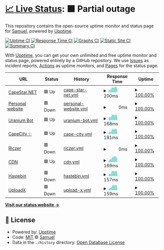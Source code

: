 # [📈 Live Status](https://status.capestar.xyz): <!--live status--> **🟧 Partial outage**

This repository contains the open-source uptime monitor and status page for [Samuel](https://status.capestar.xyz), powered by [Upptime](https://github.com/upptime/upptime).

[![Uptime CI](https://github.com/iSamuelCO/status/workflows/Uptime%20CI/badge.svg)](https://github.com/upptime/upptime/actions?query=workflow%3A%22Uptime+CI%22)
[![Response Time CI](https://github.com/iSamuelCO/status/workflows/Response%20Time%20CI/badge.svg)](https://github.com/upptime/upptime/actions?query=workflow%3A%22Response+Time+CI%22)
[![Graphs CI](https://github.com/iSamuelCO/status/workflows/Graphs%20CI/badge.svg)](https://github.com/upptime/upptime/actions?query=workflow%3A%22Graphs+CI%22)
[![Static Site CI](https://github.com/iSamuelCO/status/workflows/Static%20Site%20CI/badge.svg)](https://github.com/upptime/upptime/actions?query=workflow%3A%22Static+Site+CI%22)
[![Summary CI](https://github.com/iSamuelCO/status/workflows/Summary%20CI/badge.svg)](https://github.com/upptime/upptime/actions?query=workflow%3A%22Summary+CI%22)

With [Upptime](https://upptime.js.org), you can get your own unlimited and free uptime monitor and status page, powered entirely by a GitHub repository. We use [Issues](https://github.com/iSamuelCO/status/issues) as incident reports, [Actions](https://github.com/iSamuelCO/status/actions) as uptime monitors, and [Pages](https://status.capestar.xyz) for the status page.

<!--start: status pages-->
<!-- This summary is generated by Upptime (https://github.com/upptime/upptime) -->
<!-- Do not edit this manually, your changes will be overwritten -->
<!-- prettier-ignore -->
| URL | Status | History | Response Time | Uptime |
| --- | ------ | ------- | ------------- | ------ |
| <img alt="" src="https://favicons.githubusercontent.com/capestar.net" height="13"> [CapeStar.NET](https://capestar.net) | 🟩 Up | [cape-star-net.yml](https://github.com/iSamuelCO/status/commits/HEAD/history/cape-star-net.yml) | <details><summary><img alt="Response time graph" src="./graphs/cape-star-net/response-time-week.png" height="20"> 200ms</summary><br><a href="https://status.capestar.net/history/cape-star-net"><img alt="Response time 258" src="https://img.shields.io/endpoint?url=https%3A%2F%2Fraw.githubusercontent.com%2FiSamuelCO%2Fstatus%2FHEAD%2Fapi%2Fcape-star-net%2Fresponse-time.json"></a><br><a href="https://status.capestar.net/history/cape-star-net"><img alt="24-hour response time 147" src="https://img.shields.io/endpoint?url=https%3A%2F%2Fraw.githubusercontent.com%2FiSamuelCO%2Fstatus%2FHEAD%2Fapi%2Fcape-star-net%2Fresponse-time-day.json"></a><br><a href="https://status.capestar.net/history/cape-star-net"><img alt="7-day response time 200" src="https://img.shields.io/endpoint?url=https%3A%2F%2Fraw.githubusercontent.com%2FiSamuelCO%2Fstatus%2FHEAD%2Fapi%2Fcape-star-net%2Fresponse-time-week.json"></a><br><a href="https://status.capestar.net/history/cape-star-net"><img alt="30-day response time 201" src="https://img.shields.io/endpoint?url=https%3A%2F%2Fraw.githubusercontent.com%2FiSamuelCO%2Fstatus%2FHEAD%2Fapi%2Fcape-star-net%2Fresponse-time-month.json"></a><br><a href="https://status.capestar.net/history/cape-star-net"><img alt="1-year response time 258" src="https://img.shields.io/endpoint?url=https%3A%2F%2Fraw.githubusercontent.com%2FiSamuelCO%2Fstatus%2FHEAD%2Fapi%2Fcape-star-net%2Fresponse-time-year.json"></a></details> | <details><summary><a href="https://status.capestar.net/history/cape-star-net">100.00%</a></summary><a href="https://status.capestar.net/history/cape-star-net"><img alt="All-time uptime 100.00%" src="https://img.shields.io/endpoint?url=https%3A%2F%2Fraw.githubusercontent.com%2FiSamuelCO%2Fstatus%2FHEAD%2Fapi%2Fcape-star-net%2Fuptime.json"></a><br><a href="https://status.capestar.net/history/cape-star-net"><img alt="24-hour uptime 100.00%" src="https://img.shields.io/endpoint?url=https%3A%2F%2Fraw.githubusercontent.com%2FiSamuelCO%2Fstatus%2FHEAD%2Fapi%2Fcape-star-net%2Fuptime-day.json"></a><br><a href="https://status.capestar.net/history/cape-star-net"><img alt="7-day uptime 100.00%" src="https://img.shields.io/endpoint?url=https%3A%2F%2Fraw.githubusercontent.com%2FiSamuelCO%2Fstatus%2FHEAD%2Fapi%2Fcape-star-net%2Fuptime-week.json"></a><br><a href="https://status.capestar.net/history/cape-star-net"><img alt="30-day uptime 100.00%" src="https://img.shields.io/endpoint?url=https%3A%2F%2Fraw.githubusercontent.com%2FiSamuelCO%2Fstatus%2FHEAD%2Fapi%2Fcape-star-net%2Fuptime-month.json"></a><br><a href="https://status.capestar.net/history/cape-star-net"><img alt="1-year uptime 100.00%" src="https://img.shields.io/endpoint?url=https%3A%2F%2Fraw.githubusercontent.com%2FiSamuelCO%2Fstatus%2FHEAD%2Fapi%2Fcape-star-net%2Fuptime-year.json"></a></details>
| <img alt="" src="https://favicons.githubusercontent.com/samuel.capestar.net" height="13"> [Personal website](https://samuel.capestar.net) | 🟥 Down | [personal-website.yml](https://github.com/iSamuelCO/status/commits/HEAD/history/personal-website.yml) | <details><summary><img alt="Response time graph" src="./graphs/personal-website/response-time-week.png" height="20"> 0ms</summary><br><a href="https://status.capestar.net/history/personal-website"><img alt="Response time 161" src="https://img.shields.io/endpoint?url=https%3A%2F%2Fraw.githubusercontent.com%2FiSamuelCO%2Fstatus%2FHEAD%2Fapi%2Fpersonal-website%2Fresponse-time.json"></a><br><a href="https://status.capestar.net/history/personal-website"><img alt="24-hour response time 0" src="https://img.shields.io/endpoint?url=https%3A%2F%2Fraw.githubusercontent.com%2FiSamuelCO%2Fstatus%2FHEAD%2Fapi%2Fpersonal-website%2Fresponse-time-day.json"></a><br><a href="https://status.capestar.net/history/personal-website"><img alt="7-day response time 0" src="https://img.shields.io/endpoint?url=https%3A%2F%2Fraw.githubusercontent.com%2FiSamuelCO%2Fstatus%2FHEAD%2Fapi%2Fpersonal-website%2Fresponse-time-week.json"></a><br><a href="https://status.capestar.net/history/personal-website"><img alt="30-day response time 0" src="https://img.shields.io/endpoint?url=https%3A%2F%2Fraw.githubusercontent.com%2FiSamuelCO%2Fstatus%2FHEAD%2Fapi%2Fpersonal-website%2Fresponse-time-month.json"></a><br><a href="https://status.capestar.net/history/personal-website"><img alt="1-year response time 161" src="https://img.shields.io/endpoint?url=https%3A%2F%2Fraw.githubusercontent.com%2FiSamuelCO%2Fstatus%2FHEAD%2Fapi%2Fpersonal-website%2Fresponse-time-year.json"></a></details> | <details><summary><a href="https://status.capestar.net/history/personal-website">100.00%</a></summary><a href="https://status.capestar.net/history/personal-website"><img alt="All-time uptime 100.00%" src="https://img.shields.io/endpoint?url=https%3A%2F%2Fraw.githubusercontent.com%2FiSamuelCO%2Fstatus%2FHEAD%2Fapi%2Fpersonal-website%2Fuptime.json"></a><br><a href="https://status.capestar.net/history/personal-website"><img alt="24-hour uptime 100.00%" src="https://img.shields.io/endpoint?url=https%3A%2F%2Fraw.githubusercontent.com%2FiSamuelCO%2Fstatus%2FHEAD%2Fapi%2Fpersonal-website%2Fuptime-day.json"></a><br><a href="https://status.capestar.net/history/personal-website"><img alt="7-day uptime 100.00%" src="https://img.shields.io/endpoint?url=https%3A%2F%2Fraw.githubusercontent.com%2FiSamuelCO%2Fstatus%2FHEAD%2Fapi%2Fpersonal-website%2Fuptime-week.json"></a><br><a href="https://status.capestar.net/history/personal-website"><img alt="30-day uptime 100.00%" src="https://img.shields.io/endpoint?url=https%3A%2F%2Fraw.githubusercontent.com%2FiSamuelCO%2Fstatus%2FHEAD%2Fapi%2Fpersonal-website%2Fuptime-month.json"></a><br><a href="https://status.capestar.net/history/personal-website"><img alt="1-year uptime 100.00%" src="https://img.shields.io/endpoint?url=https%3A%2F%2Fraw.githubusercontent.com%2FiSamuelCO%2Fstatus%2FHEAD%2Fapi%2Fpersonal-website%2Fuptime-year.json"></a></details>
| <img alt="" src="https://favicons.githubusercontent.com/uranium.capestar.net" height="13"> [Uranium Bot](https://uranium.capestar.net) | 🟩 Up | [uranium-bot.yml](https://github.com/iSamuelCO/status/commits/HEAD/history/uranium-bot.yml) | <details><summary><img alt="Response time graph" src="./graphs/uranium-bot/response-time-week.png" height="20"> 168ms</summary><br><a href="https://status.capestar.net/history/uranium-bot"><img alt="Response time 170" src="https://img.shields.io/endpoint?url=https%3A%2F%2Fraw.githubusercontent.com%2FiSamuelCO%2Fstatus%2FHEAD%2Fapi%2Furanium-bot%2Fresponse-time.json"></a><br><a href="https://status.capestar.net/history/uranium-bot"><img alt="24-hour response time 106" src="https://img.shields.io/endpoint?url=https%3A%2F%2Fraw.githubusercontent.com%2FiSamuelCO%2Fstatus%2FHEAD%2Fapi%2Furanium-bot%2Fresponse-time-day.json"></a><br><a href="https://status.capestar.net/history/uranium-bot"><img alt="7-day response time 168" src="https://img.shields.io/endpoint?url=https%3A%2F%2Fraw.githubusercontent.com%2FiSamuelCO%2Fstatus%2FHEAD%2Fapi%2Furanium-bot%2Fresponse-time-week.json"></a><br><a href="https://status.capestar.net/history/uranium-bot"><img alt="30-day response time 170" src="https://img.shields.io/endpoint?url=https%3A%2F%2Fraw.githubusercontent.com%2FiSamuelCO%2Fstatus%2FHEAD%2Fapi%2Furanium-bot%2Fresponse-time-month.json"></a><br><a href="https://status.capestar.net/history/uranium-bot"><img alt="1-year response time 170" src="https://img.shields.io/endpoint?url=https%3A%2F%2Fraw.githubusercontent.com%2FiSamuelCO%2Fstatus%2FHEAD%2Fapi%2Furanium-bot%2Fresponse-time-year.json"></a></details> | <details><summary><a href="https://status.capestar.net/history/uranium-bot">100.00%</a></summary><a href="https://status.capestar.net/history/uranium-bot"><img alt="All-time uptime 100.00%" src="https://img.shields.io/endpoint?url=https%3A%2F%2Fraw.githubusercontent.com%2FiSamuelCO%2Fstatus%2FHEAD%2Fapi%2Furanium-bot%2Fuptime.json"></a><br><a href="https://status.capestar.net/history/uranium-bot"><img alt="24-hour uptime 100.00%" src="https://img.shields.io/endpoint?url=https%3A%2F%2Fraw.githubusercontent.com%2FiSamuelCO%2Fstatus%2FHEAD%2Fapi%2Furanium-bot%2Fuptime-day.json"></a><br><a href="https://status.capestar.net/history/uranium-bot"><img alt="7-day uptime 100.00%" src="https://img.shields.io/endpoint?url=https%3A%2F%2Fraw.githubusercontent.com%2FiSamuelCO%2Fstatus%2FHEAD%2Fapi%2Furanium-bot%2Fuptime-week.json"></a><br><a href="https://status.capestar.net/history/uranium-bot"><img alt="30-day uptime 100.00%" src="https://img.shields.io/endpoint?url=https%3A%2F%2Fraw.githubusercontent.com%2FiSamuelCO%2Fstatus%2FHEAD%2Fapi%2Furanium-bot%2Fuptime-month.json"></a><br><a href="https://status.capestar.net/history/uranium-bot"><img alt="1-year uptime 100.00%" src="https://img.shields.io/endpoint?url=https%3A%2F%2Fraw.githubusercontent.com%2FiSamuelCO%2Fstatus%2FHEAD%2Fapi%2Furanium-bot%2Fuptime-year.json"></a></details>
| <img alt="" src="https://favicons.githubusercontent.com/city.capestar.net" height="13"> [CapeCity ✨](https://city.capestar.net) | 🟩 Up | [cape-city.yml](https://github.com/iSamuelCO/status/commits/HEAD/history/cape-city.yml) | <details><summary><img alt="Response time graph" src="./graphs/cape-city/response-time-week.png" height="20"> 181ms</summary><br><a href="https://status.capestar.net/history/cape-city"><img alt="Response time 358" src="https://img.shields.io/endpoint?url=https%3A%2F%2Fraw.githubusercontent.com%2FiSamuelCO%2Fstatus%2FHEAD%2Fapi%2Fcape-city%2Fresponse-time.json"></a><br><a href="https://status.capestar.net/history/cape-city"><img alt="24-hour response time 129" src="https://img.shields.io/endpoint?url=https%3A%2F%2Fraw.githubusercontent.com%2FiSamuelCO%2Fstatus%2FHEAD%2Fapi%2Fcape-city%2Fresponse-time-day.json"></a><br><a href="https://status.capestar.net/history/cape-city"><img alt="7-day response time 181" src="https://img.shields.io/endpoint?url=https%3A%2F%2Fraw.githubusercontent.com%2FiSamuelCO%2Fstatus%2FHEAD%2Fapi%2Fcape-city%2Fresponse-time-week.json"></a><br><a href="https://status.capestar.net/history/cape-city"><img alt="30-day response time 169" src="https://img.shields.io/endpoint?url=https%3A%2F%2Fraw.githubusercontent.com%2FiSamuelCO%2Fstatus%2FHEAD%2Fapi%2Fcape-city%2Fresponse-time-month.json"></a><br><a href="https://status.capestar.net/history/cape-city"><img alt="1-year response time 358" src="https://img.shields.io/endpoint?url=https%3A%2F%2Fraw.githubusercontent.com%2FiSamuelCO%2Fstatus%2FHEAD%2Fapi%2Fcape-city%2Fresponse-time-year.json"></a></details> | <details><summary><a href="https://status.capestar.net/history/cape-city">100.00%</a></summary><a href="https://status.capestar.net/history/cape-city"><img alt="All-time uptime 100.00%" src="https://img.shields.io/endpoint?url=https%3A%2F%2Fraw.githubusercontent.com%2FiSamuelCO%2Fstatus%2FHEAD%2Fapi%2Fcape-city%2Fuptime.json"></a><br><a href="https://status.capestar.net/history/cape-city"><img alt="24-hour uptime 100.00%" src="https://img.shields.io/endpoint?url=https%3A%2F%2Fraw.githubusercontent.com%2FiSamuelCO%2Fstatus%2FHEAD%2Fapi%2Fcape-city%2Fuptime-day.json"></a><br><a href="https://status.capestar.net/history/cape-city"><img alt="7-day uptime 100.00%" src="https://img.shields.io/endpoint?url=https%3A%2F%2Fraw.githubusercontent.com%2FiSamuelCO%2Fstatus%2FHEAD%2Fapi%2Fcape-city%2Fuptime-week.json"></a><br><a href="https://status.capestar.net/history/cape-city"><img alt="30-day uptime 100.00%" src="https://img.shields.io/endpoint?url=https%3A%2F%2Fraw.githubusercontent.com%2FiSamuelCO%2Fstatus%2FHEAD%2Fapi%2Fcape-city%2Fuptime-month.json"></a><br><a href="https://status.capestar.net/history/cape-city"><img alt="1-year uptime 100.00%" src="https://img.shields.io/endpoint?url=https%3A%2F%2Fraw.githubusercontent.com%2FiSamuelCO%2Fstatus%2FHEAD%2Fapi%2Fcape-city%2Fuptime-year.json"></a></details>
| <img alt="" src="https://favicons.githubusercontent.com/riczer.capestar.net" height="13"> [Riczer](https://riczer.capestar.net) | 🟥 Down | [riczer.yml](https://github.com/iSamuelCO/status/commits/HEAD/history/riczer.yml) | <details><summary><img alt="Response time graph" src="./graphs/riczer/response-time-week.png" height="20"> 0ms</summary><br><a href="https://status.capestar.net/history/riczer"><img alt="Response time 151" src="https://img.shields.io/endpoint?url=https%3A%2F%2Fraw.githubusercontent.com%2FiSamuelCO%2Fstatus%2FHEAD%2Fapi%2Friczer%2Fresponse-time.json"></a><br><a href="https://status.capestar.net/history/riczer"><img alt="24-hour response time 0" src="https://img.shields.io/endpoint?url=https%3A%2F%2Fraw.githubusercontent.com%2FiSamuelCO%2Fstatus%2FHEAD%2Fapi%2Friczer%2Fresponse-time-day.json"></a><br><a href="https://status.capestar.net/history/riczer"><img alt="7-day response time 0" src="https://img.shields.io/endpoint?url=https%3A%2F%2Fraw.githubusercontent.com%2FiSamuelCO%2Fstatus%2FHEAD%2Fapi%2Friczer%2Fresponse-time-week.json"></a><br><a href="https://status.capestar.net/history/riczer"><img alt="30-day response time 0" src="https://img.shields.io/endpoint?url=https%3A%2F%2Fraw.githubusercontent.com%2FiSamuelCO%2Fstatus%2FHEAD%2Fapi%2Friczer%2Fresponse-time-month.json"></a><br><a href="https://status.capestar.net/history/riczer"><img alt="1-year response time 151" src="https://img.shields.io/endpoint?url=https%3A%2F%2Fraw.githubusercontent.com%2FiSamuelCO%2Fstatus%2FHEAD%2Fapi%2Friczer%2Fresponse-time-year.json"></a></details> | <details><summary><a href="https://status.capestar.net/history/riczer">100.00%</a></summary><a href="https://status.capestar.net/history/riczer"><img alt="All-time uptime 100.00%" src="https://img.shields.io/endpoint?url=https%3A%2F%2Fraw.githubusercontent.com%2FiSamuelCO%2Fstatus%2FHEAD%2Fapi%2Friczer%2Fuptime.json"></a><br><a href="https://status.capestar.net/history/riczer"><img alt="24-hour uptime 100.00%" src="https://img.shields.io/endpoint?url=https%3A%2F%2Fraw.githubusercontent.com%2FiSamuelCO%2Fstatus%2FHEAD%2Fapi%2Friczer%2Fuptime-day.json"></a><br><a href="https://status.capestar.net/history/riczer"><img alt="7-day uptime 100.00%" src="https://img.shields.io/endpoint?url=https%3A%2F%2Fraw.githubusercontent.com%2FiSamuelCO%2Fstatus%2FHEAD%2Fapi%2Friczer%2Fuptime-week.json"></a><br><a href="https://status.capestar.net/history/riczer"><img alt="30-day uptime 100.00%" src="https://img.shields.io/endpoint?url=https%3A%2F%2Fraw.githubusercontent.com%2FiSamuelCO%2Fstatus%2FHEAD%2Fapi%2Friczer%2Fuptime-month.json"></a><br><a href="https://status.capestar.net/history/riczer"><img alt="1-year uptime 100.00%" src="https://img.shields.io/endpoint?url=https%3A%2F%2Fraw.githubusercontent.com%2FiSamuelCO%2Fstatus%2FHEAD%2Fapi%2Friczer%2Fuptime-year.json"></a></details>
| <img alt="" src="https://favicons.githubusercontent.com/cdn.capestar.net" height="13"> [CDN](https://cdn.capestar.net) | 🟩 Up | [cdn.yml](https://github.com/iSamuelCO/status/commits/HEAD/history/cdn.yml) | <details><summary><img alt="Response time graph" src="./graphs/cdn/response-time-week.png" height="20"> 169ms</summary><br><a href="https://status.capestar.net/history/cdn"><img alt="Response time 150" src="https://img.shields.io/endpoint?url=https%3A%2F%2Fraw.githubusercontent.com%2FiSamuelCO%2Fstatus%2FHEAD%2Fapi%2Fcdn%2Fresponse-time.json"></a><br><a href="https://status.capestar.net/history/cdn"><img alt="24-hour response time 105" src="https://img.shields.io/endpoint?url=https%3A%2F%2Fraw.githubusercontent.com%2FiSamuelCO%2Fstatus%2FHEAD%2Fapi%2Fcdn%2Fresponse-time-day.json"></a><br><a href="https://status.capestar.net/history/cdn"><img alt="7-day response time 169" src="https://img.shields.io/endpoint?url=https%3A%2F%2Fraw.githubusercontent.com%2FiSamuelCO%2Fstatus%2FHEAD%2Fapi%2Fcdn%2Fresponse-time-week.json"></a><br><a href="https://status.capestar.net/history/cdn"><img alt="30-day response time 160" src="https://img.shields.io/endpoint?url=https%3A%2F%2Fraw.githubusercontent.com%2FiSamuelCO%2Fstatus%2FHEAD%2Fapi%2Fcdn%2Fresponse-time-month.json"></a><br><a href="https://status.capestar.net/history/cdn"><img alt="1-year response time 150" src="https://img.shields.io/endpoint?url=https%3A%2F%2Fraw.githubusercontent.com%2FiSamuelCO%2Fstatus%2FHEAD%2Fapi%2Fcdn%2Fresponse-time-year.json"></a></details> | <details><summary><a href="https://status.capestar.net/history/cdn">100.00%</a></summary><a href="https://status.capestar.net/history/cdn"><img alt="All-time uptime 100.00%" src="https://img.shields.io/endpoint?url=https%3A%2F%2Fraw.githubusercontent.com%2FiSamuelCO%2Fstatus%2FHEAD%2Fapi%2Fcdn%2Fuptime.json"></a><br><a href="https://status.capestar.net/history/cdn"><img alt="24-hour uptime 100.00%" src="https://img.shields.io/endpoint?url=https%3A%2F%2Fraw.githubusercontent.com%2FiSamuelCO%2Fstatus%2FHEAD%2Fapi%2Fcdn%2Fuptime-day.json"></a><br><a href="https://status.capestar.net/history/cdn"><img alt="7-day uptime 100.00%" src="https://img.shields.io/endpoint?url=https%3A%2F%2Fraw.githubusercontent.com%2FiSamuelCO%2Fstatus%2FHEAD%2Fapi%2Fcdn%2Fuptime-week.json"></a><br><a href="https://status.capestar.net/history/cdn"><img alt="30-day uptime 100.00%" src="https://img.shields.io/endpoint?url=https%3A%2F%2Fraw.githubusercontent.com%2FiSamuelCO%2Fstatus%2FHEAD%2Fapi%2Fcdn%2Fuptime-month.json"></a><br><a href="https://status.capestar.net/history/cdn"><img alt="1-year uptime 100.00%" src="https://img.shields.io/endpoint?url=https%3A%2F%2Fraw.githubusercontent.com%2FiSamuelCO%2Fstatus%2FHEAD%2Fapi%2Fcdn%2Fuptime-year.json"></a></details>
| <img alt="" src="https://favicons.githubusercontent.com/haste.capestar.net" height="13"> [Hastebin](https://haste.capestar.net) | 🟥 Down | [hastebin.yml](https://github.com/iSamuelCO/status/commits/HEAD/history/hastebin.yml) | <details><summary><img alt="Response time graph" src="./graphs/hastebin/response-time-week.png" height="20"> 157ms</summary><br><a href="https://status.capestar.net/history/hastebin"><img alt="Response time 152" src="https://img.shields.io/endpoint?url=https%3A%2F%2Fraw.githubusercontent.com%2FiSamuelCO%2Fstatus%2FHEAD%2Fapi%2Fhastebin%2Fresponse-time.json"></a><br><a href="https://status.capestar.net/history/hastebin"><img alt="24-hour response time 67" src="https://img.shields.io/endpoint?url=https%3A%2F%2Fraw.githubusercontent.com%2FiSamuelCO%2Fstatus%2FHEAD%2Fapi%2Fhastebin%2Fresponse-time-day.json"></a><br><a href="https://status.capestar.net/history/hastebin"><img alt="7-day response time 157" src="https://img.shields.io/endpoint?url=https%3A%2F%2Fraw.githubusercontent.com%2FiSamuelCO%2Fstatus%2FHEAD%2Fapi%2Fhastebin%2Fresponse-time-week.json"></a><br><a href="https://status.capestar.net/history/hastebin"><img alt="30-day response time 153" src="https://img.shields.io/endpoint?url=https%3A%2F%2Fraw.githubusercontent.com%2FiSamuelCO%2Fstatus%2FHEAD%2Fapi%2Fhastebin%2Fresponse-time-month.json"></a><br><a href="https://status.capestar.net/history/hastebin"><img alt="1-year response time 152" src="https://img.shields.io/endpoint?url=https%3A%2F%2Fraw.githubusercontent.com%2FiSamuelCO%2Fstatus%2FHEAD%2Fapi%2Fhastebin%2Fresponse-time-year.json"></a></details> | <details><summary><a href="https://status.capestar.net/history/hastebin">100.00%</a></summary><a href="https://status.capestar.net/history/hastebin"><img alt="All-time uptime 100.00%" src="https://img.shields.io/endpoint?url=https%3A%2F%2Fraw.githubusercontent.com%2FiSamuelCO%2Fstatus%2FHEAD%2Fapi%2Fhastebin%2Fuptime.json"></a><br><a href="https://status.capestar.net/history/hastebin"><img alt="24-hour uptime 100.00%" src="https://img.shields.io/endpoint?url=https%3A%2F%2Fraw.githubusercontent.com%2FiSamuelCO%2Fstatus%2FHEAD%2Fapi%2Fhastebin%2Fuptime-day.json"></a><br><a href="https://status.capestar.net/history/hastebin"><img alt="7-day uptime 100.00%" src="https://img.shields.io/endpoint?url=https%3A%2F%2Fraw.githubusercontent.com%2FiSamuelCO%2Fstatus%2FHEAD%2Fapi%2Fhastebin%2Fuptime-week.json"></a><br><a href="https://status.capestar.net/history/hastebin"><img alt="30-day uptime 100.00%" src="https://img.shields.io/endpoint?url=https%3A%2F%2Fraw.githubusercontent.com%2FiSamuelCO%2Fstatus%2FHEAD%2Fapi%2Fhastebin%2Fuptime-month.json"></a><br><a href="https://status.capestar.net/history/hastebin"><img alt="1-year uptime 100.00%" src="https://img.shields.io/endpoint?url=https%3A%2F%2Fraw.githubusercontent.com%2FiSamuelCO%2Fstatus%2FHEAD%2Fapi%2Fhastebin%2Fuptime-year.json"></a></details>
| <img alt="" src="https://favicons.githubusercontent.com/m.capestar.net" height="13"> [UploadX](https://m.capestar.net) | 🟥 Down | [upload-x.yml](https://github.com/iSamuelCO/status/commits/HEAD/history/upload-x.yml) | <details><summary><img alt="Response time graph" src="./graphs/upload-x/response-time-week.png" height="20"> 159ms</summary><br><a href="https://status.capestar.net/history/upload-x"><img alt="Response time 185" src="https://img.shields.io/endpoint?url=https%3A%2F%2Fraw.githubusercontent.com%2FiSamuelCO%2Fstatus%2FHEAD%2Fapi%2Fupload-x%2Fresponse-time.json"></a><br><a href="https://status.capestar.net/history/upload-x"><img alt="24-hour response time 113" src="https://img.shields.io/endpoint?url=https%3A%2F%2Fraw.githubusercontent.com%2FiSamuelCO%2Fstatus%2FHEAD%2Fapi%2Fupload-x%2Fresponse-time-day.json"></a><br><a href="https://status.capestar.net/history/upload-x"><img alt="7-day response time 159" src="https://img.shields.io/endpoint?url=https%3A%2F%2Fraw.githubusercontent.com%2FiSamuelCO%2Fstatus%2FHEAD%2Fapi%2Fupload-x%2Fresponse-time-week.json"></a><br><a href="https://status.capestar.net/history/upload-x"><img alt="30-day response time 153" src="https://img.shields.io/endpoint?url=https%3A%2F%2Fraw.githubusercontent.com%2FiSamuelCO%2Fstatus%2FHEAD%2Fapi%2Fupload-x%2Fresponse-time-month.json"></a><br><a href="https://status.capestar.net/history/upload-x"><img alt="1-year response time 185" src="https://img.shields.io/endpoint?url=https%3A%2F%2Fraw.githubusercontent.com%2FiSamuelCO%2Fstatus%2FHEAD%2Fapi%2Fupload-x%2Fresponse-time-year.json"></a></details> | <details><summary><a href="https://status.capestar.net/history/upload-x">100.00%</a></summary><a href="https://status.capestar.net/history/upload-x"><img alt="All-time uptime 100.00%" src="https://img.shields.io/endpoint?url=https%3A%2F%2Fraw.githubusercontent.com%2FiSamuelCO%2Fstatus%2FHEAD%2Fapi%2Fupload-x%2Fuptime.json"></a><br><a href="https://status.capestar.net/history/upload-x"><img alt="24-hour uptime 100.00%" src="https://img.shields.io/endpoint?url=https%3A%2F%2Fraw.githubusercontent.com%2FiSamuelCO%2Fstatus%2FHEAD%2Fapi%2Fupload-x%2Fuptime-day.json"></a><br><a href="https://status.capestar.net/history/upload-x"><img alt="7-day uptime 100.00%" src="https://img.shields.io/endpoint?url=https%3A%2F%2Fraw.githubusercontent.com%2FiSamuelCO%2Fstatus%2FHEAD%2Fapi%2Fupload-x%2Fuptime-week.json"></a><br><a href="https://status.capestar.net/history/upload-x"><img alt="30-day uptime 100.00%" src="https://img.shields.io/endpoint?url=https%3A%2F%2Fraw.githubusercontent.com%2FiSamuelCO%2Fstatus%2FHEAD%2Fapi%2Fupload-x%2Fuptime-month.json"></a><br><a href="https://status.capestar.net/history/upload-x"><img alt="1-year uptime 100.00%" src="https://img.shields.io/endpoint?url=https%3A%2F%2Fraw.githubusercontent.com%2FiSamuelCO%2Fstatus%2FHEAD%2Fapi%2Fupload-x%2Fuptime-year.json"></a></details>

<!--end: status pages-->

[**Visit our status website →**](https://status.capestar.xyz)

## 📄 License

- Powered by: [Upptime](https://github.com/upptime/upptime)
- Code: [MIT](./LICENSE) © [Samuel](https://status.capestar.xyz)
- Data in the `./history` directory: [Open Database License](https://opendatacommons.org/licenses/odbl/1-0/)
